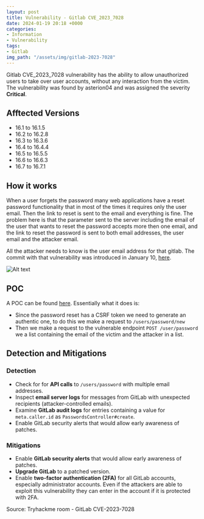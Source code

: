 ```yaml
---
layout: post
title: Vulnerability - Gitlab CVE_2023_7028
date: 2024-01-19 20:18 +0000
categories:
- Information
- Vulnerability
tags:
- Gitlab
img_path: "/assets/img/gitlab-2023-7028"
---
```

Gitlab CVE_2023_7028 vulnerability has the ability to allow unauthorized users to take over user accounts, without any interaction from the victim.
The vulnerability was found by asterion04 and was assigned the severity **Critical**.

## Afftected Versions

- 16.1 to 16.1.5
- 16.2 to 16.2.8
- 16.3 to 16.3.6
- 16.4 to 16.4.4
- 16.5 to 16.5.5
- 16.6 to 16.6.3
- 16.7 to 16.7.1

## How it works

When a user forgets the password many web applications have a reset password functionality that in most of the times it requires only the user email.
Then the link to reset is sent to the email and everything is fine. The problem here is that the parameter sent to the server including the email of the user that wants to reset the password accepts more then one email, and the link to reset the password is sent to both email addresses, the user email and the attacker email.

All the attacker needs to know is the user email address for that gitlab.
The commit with that vulnerability was introduced in January 10, [here](https://gitlab.com/gitlab-org/gitlab-foss/-/commit/21f32835ac7ca8c7ef57a93746dac7697341acc0). 

![Alt text](image.png)


## POC

A POC can be found [here](https://github.com/Vozec/CVE-2023-7028/blob/main/CVE-2023-7028.py).
Essentially what it does is:
- Since the password reset has a CSRF token we need to generate an authentic one, to do this we make a request to `/users/password/new`
- Then we make a request to the vulnerable endpoint `POST /user/password` we a list containing the email of the victim and the attacker in a list.

## Detection and Mitigations

### Detection 
- Check for for **API calls** to `/users/password` with multiple email addresses.
- Inspect **email server logs** for messages from GitLab with unexpected recipients (attacker-controlled emails).
- Examine **GitLab audit logs** for entries containing a value for `meta.caller.id` as `PasswordsController#create`.
- Enable GitLab security alerts that would allow early awareness of patches.

### Mitigations
- Enable **GitLab security alerts** that would allow early awareness of patches.
- **Upgrade GitLab** to a patched version.
- Enable **two-factor authentication (2FA)** for all GitLab accounts, especially administrator accounts. Even if the attackers are able to exploit this vulnerability they can enter in the account if it is protected with 2FA.

Source: Tryhackme room - GitLab CVE-2023-7028 